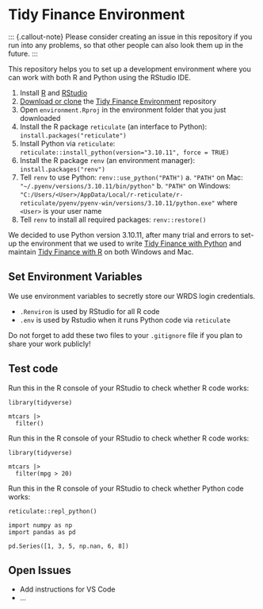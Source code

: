 # Tidy Finance Environment

::: {.callout-note}
Please consider creating an issue in this repository if you run into any problems, so that other people can also look them up in the future. 
:::

This repository helps you to set up a development environment where you can work with both R and Python using the RStudio IDE. 

1. Install [R](https://cran.r-project.org/bin/windows/base/) and [RStudio](https://posit.co/download/rstudio-desktop/)
1. [Download or clone](https://docs.github.com/en/repositories/creating-and-managing-repositories/cloning-a-repository) the [Tidy Finance Environment](https://github.com/tidy-finance/environment) repository
1. Open `environment.Rproj` in the environment folder that you just downloaded
1. Install the R package `reticulate` (an interface to Python): `install.packages("reticulate")`
1. Install Python via `reticulate`: `reticulate::install_python(version="3.10.11", force = TRUE)`
1. Install the R package `renv` (an environment manager): `install.packages("renv")`
1. Tell `renv` to use Python: `renv::use_python("PATH")`
  a. `"PATH"` on Mac: `"~/.pyenv/versions/3.10.11/bin/python"`
  b. `"PATH"` on Windows: `"C:/Users/<User>/AppData/Local/r-reticulate/r-reticulate/pyenv/pyenv-win/versions/3.10.11/python.exe"` where `<User>` is your user name
1. Tell `renv` to install all required packages: `renv::restore()`

We decided to use Python version 3.10.11, after many trial and errors to set-up the environment that we used to write [Tidy Finance with Python](https://www.tidy-finance.org/python/) and maintain [Tidy Finance with R](https://www.tidy-finance.org/r/) on both Windows and Mac.

## Set Environment Variables

We use environment variables to secretly store our WRDS login credentials. 

- `.Renviron` is used by RStudio for all R code
- `.env` is used by Rstudio when it runs Python code via `reticulate`

Do not forget to add these two files to your `.gitignore` file if you plan to share your work publicly!

## Test code

Run this in the R console of your RStudio to check whether R code works:

```
library(tidyverse)

mtcars |> 
  filter()

```

Run this in the R console of your RStudio to check whether R code works:

```
library(tidyverse)

mtcars |> 
  filter(mpg > 20)

```

Run this in the R console of your RStudio to check whether Python code works:

```
reticulate::repl_python()

import numpy as np
import pandas as pd

pd.Series([1, 3, 5, np.nan, 6, 8])
```

## Open Issues

- Add instructions for VS Code
- ...
